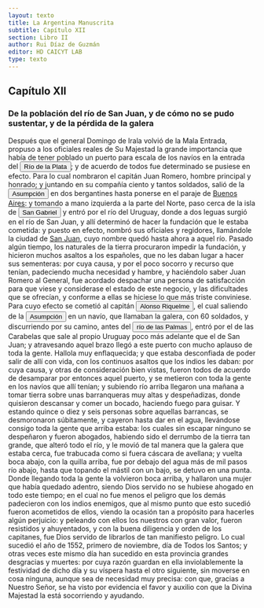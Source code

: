 ```yaml
---
layout: texto
title: La Argentina Manuscrita
subtitle: Capítulo XII
section: Libro II
author: Rui Díaz de Guzmán
editor: HD CAICYT LAB
type: texto
---
```


## Capítulo XII

### De la población del río de San Juan, y de cómo no se pudo sustentar, y de la pérdida de la galera


Después que el general Domingo de Irala volvió de la Mala Entrada, propuso a los oficiales reales de Su Majestad la grande importancia que había de tener poblado un puerto para escala de los navíos en la entrada del <a href="https://recogito.pelagios.org/document/wzqxhk0h3vpikm/part/1/edit#7f969f60-0542-47e5-98da-46525285246a" target="_blank"><button class="balloon" data-balloon-pos="up" data-balloon-length="large" data-balloon="Refiere a la Provincia del Río de la Plata, un espacio creado a partir de las capitulaciones que firmó el primer adelantado Pedro de Mendoza con Carlos I en 1534.La misma limitaba al norte con los territorios otorgados a Diego de Almagro, ocupando una franja que se extendería entre el Mar del Sur y el Mar Océano Austral. La exploración y ocupación efectiva del terreno delimitarían el espacio de la provincia del Río de la Plata al sector atlántico y específicamente, al eje fluvial Paraná-Plata">Río de la Plata</button></a>; y de acuerdo de todos fue determinado se pusiese en efecto. Para lo cual nombraron el capitán Juan Romero, hombre principal y honrado; y juntando en su compañía ciento y tantos soldados, salió de la <a href="https://recogito.pelagios.org/document/wzqxhk0h3vpikm/part/1/edit#3786aaa8-dae4-4364-98c7-2c4b5312cfce" target="_blank"><button class="balloon" data-balloon-pos="up" data-balloon-length="large" data-balloon="Asunción del Paraguay.">Asumpción</button></a> en dos bergantines hasta ponerse en el paraje de <a href="https://recogito.pelagios.org/document/wzqxhk0h3vpikm/part/1/edit#0213ab77-5382-4e69-a724-130980cd6da6" target="_blank">Buenos Aires</a>: y tomando a mano izquierda a la parte del Norte, paso cerca de la isla de <a href="https://recogito.pelagios.org/document/wzqxhk0h3vpikm/part/1/edit#13046a4c-811e-4649-973b-f1cd41d3bb33" target="_blank"><button class="balloon" data-balloon-pos="up" data-balloon-length="large" data-balloon="Se refiere a la isla del mismo nombre en la costa uruguaya frente a Colonia.">San Gabriel</button></a> y entró por el río del Uruguay, donde a dos leguas surgió en el río de San Juan, y allí determinó de hacer la fundación que le estaba cometida: y puesto en efecto, nombró sus oficiales y regidores, llamándole la ciudad de <a href="https://recogito.pelagios.org/document/wzqxhk0h3vpikm/part/1/edit#7e5c7f7e-6c49-4729-a2f9-82994ad679f7" target="_blank">San Juan</a>, cuyo nombre quedó hasta ahora a aquel río. Pasado algún tiempo, los naturales de la tierra procuraron impedir la fundación, y hicieron muchos asaltos a los españoles, que no les daban lugar a hacer sus sementeras: por cuya causa, y por el poco socorro y recurso que tenían, padeciendo mucha necesidad y hambre, y haciéndolo saber Juan Romero al General, fue acordado despachar una persona de satisfacción para que viese y considerase el estado de este negocio, y las dificultades que se ofrecían, y conforme a ellas se hiciese lo que más triste conviniese. Para cuyo efecto se cometió al capitán <button class="balloon" data-balloon-pos="up" data-balloon-length="large" data-balloon="Alonso Riquelme de Guzmán (1519-1573) fue un conquistador oriundo de Jeréz de la Frontera y sobrino del Segundo Adelantado al Río de la Plata, Álvar Núñez Cabeza de Vaca, con quien llegó al Río de la Plata en 1541. Fue uno de sus más acérrimos partidarios durante la gobernación de Cabeza de Vaca y se convirtió en una de las figuras más prominentes de la facción de los &quot;leales&quot; una vez que aquel fuera expulsado de la provincia en 1545.Fue forzado por Domigo de Irala a casarse con una de">Alonso Riquelme</button>, el cual saliendo de la <a href="https://recogito.pelagios.org/document/wzqxhk0h3vpikm/part/1/edit#3858ed3f-f147-414b-8d4f-c8e7e8a24e4a" target="_blank"><button class="balloon" data-balloon-pos="up" data-balloon-length="large" data-balloon="Asunción del Paraguay.">Asumpción</button></a> en un navío, que llamaban la galera, con 60 soldados, y discurriendo por su camino, antes del <button class="balloon" data-balloon-pos="up" data-balloon-length="large" data-balloon="Río de las Palmas; navegado por Gaboto. Sigue al de las Carabelas. Este río, así como el de las Carabelas, son más bien brazos del Paraná que ríos; en algunos mapas se le da el nombre de Paraná de las Palmas.">río de las Palmas</button>, entró por el de las Carabelas que sale al propio Uruguay poco más adelante que el de San Juan; y atravesando aquel brazo llegó a este puerto con mucho aplauso de toda la gente. Hallola muy enflaquecida; y que estaba desconfiada de poder salir de allí con vida, con los continuos asaltos que los indios les daban: por cuya causa, y otras de consideración bien vistas, fueron todos de acuerdo de desamparar por entonces aquel puerto, y se metieron con toda la gente en los navíos que allí tenían; y subiendo río arriba llegaron una mañana a tomar tierra sobre unas barranqueras muy altas y despeñadizas, donde quisieron descansar y comer un bocado, haciendo fuego para guisar. Y estando quince o diez y seis personas sobre aquellas barrancas, se desmoronaron súbitamente, y cayeron hasta dar en el agua, llevándose consigo toda la gente que arriba estaba: los cuales sin escapar ninguno se despeñaron y fueron abogados, habiendo sido el derrumbo de la tierra tan grande, que alteró todo el río, y le movió de tal manera que la galera que estaba cerca, fue trabucada como si fuera cáscara de avellana; y vuelta boca abajo, con la quilla arriba, fue por debajo del agua más de mil pasos río abajo, hasta que topando el mástil con un bajo, se detuvo en una punta. Donde llegando toda la gente la volvieron boca arriba, y hallaron una mujer que había quedado adentro, siendo Dios servido no se hubiese ahogado en todo este tiempo; en el cual no fue menos el peligro que los demás padecieron con los indios enemigos, que al mismo punto que esto sucedió fueron acometidos de ellos, viendo la ocasión tan a propósito para hacerles algún perjuicio: y peleando con ellos los nuestros con gran valor, fueron resistidos y ahuyentados, y con la buena diligencia y orden de los capitanes, fue Dios servido de librarlos de tan manifiesto peligro. Lo cual sucedió el año de 1552, primero de noviembre, día de Todos los Santos; y otras veces este mismo día han sucedido en esta provincia grandes desgracias y muertes: por cuya razón guardan en ella inviolablemente la festividad de dicho día y su víspera hasta el otro siguiente, sin moverse en cosa ninguna, aunque sea de necesidad muy precisa: con que, gracias a Nuestro Señor, se ha visto por evidencia el favor y auxilio con que la Divina Majestad la está socorriendo y ayudando.
